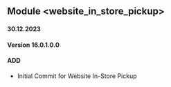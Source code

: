 ## Module <website_in_store_pickup>

#### 30.12.2023
#### Version 16.0.1.0.0
#### ADD

 - Initial Commit for Website In-Store Pickup
